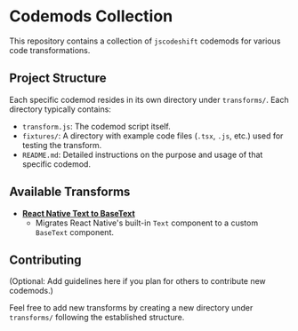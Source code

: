 # Codemods Collection

This repository contains a collection of `jscodeshift` codemods for various code transformations.

## Project Structure

Each specific codemod resides in its own directory under `transforms/`. Each directory typically contains:

- `transform.js`: The codemod script itself.
- `fixtures/`: A directory with example code files (`.tsx`, `.js`, etc.) used for testing the transform.
- `README.md`: Detailed instructions on the purpose and usage of that specific codemod.

## Available Transforms

- **[React Native Text to BaseText](./transforms/react-native-text-to-base-text/README.md)**
  - Migrates React Native's built-in `Text` component to a custom `BaseText` component.

## Contributing

(Optional: Add guidelines here if you plan for others to contribute new codemods.)

Feel free to add new transforms by creating a new directory under `transforms/` following the established structure.
